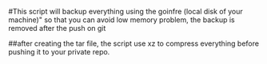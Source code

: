 #This script will backup everything using the goinfre (local disk of your machine)" so that you can avoid low memory problem, the backup is removed after the push on git

##after creating the tar file, the script use xz to compress everything before pushing it to your private repo. 
